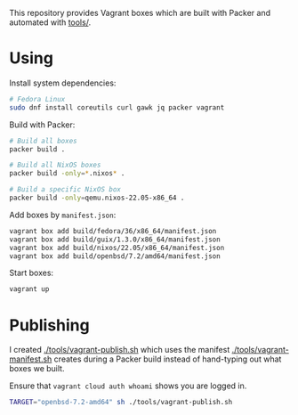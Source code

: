 This repository provides Vagrant boxes which are built with Packer and
automated with [tools/](./tools/).

# Using

Install system dependencies:

```sh
# Fedora Linux
sudo dnf install coreutils curl gawk jq packer vagrant
```

Build with Packer:

```sh
# Build all boxes
packer build .

# Build all NixOS boxes
packer build -only=*.nixos* .

# Build a specific NixOS box
packer build -only=qemu.nixos-22.05-x86_64 .
```

Add boxes by `manifest.json`:

```sh
vagrant box add build/fedora/36/x86_64/manifest.json
vagrant box add build/guix/1.3.0/x86_64/manifest.json
vagrant box add build/nixos/22.05/x86_64/manifest.json
vagrant box add build/openbsd/7.2/amd64/manifest.json
```

Start boxes:

```sh
vagrant up
```

# Publishing

I created [./tools/vagrant-publish.sh](./tools/vagrant-publish.sh) which uses
the manifest [./tools/vagrant-manifest.sh](./tools/vagrant-manifest.sh) creates
during a Packer build instead of hand-typing out what boxes we built.

Ensure that `vagrant cloud auth whoami` shows you are logged in.

```sh
TARGET="openbsd-7.2-amd64" sh ./tools/vagrant-publish.sh
```
